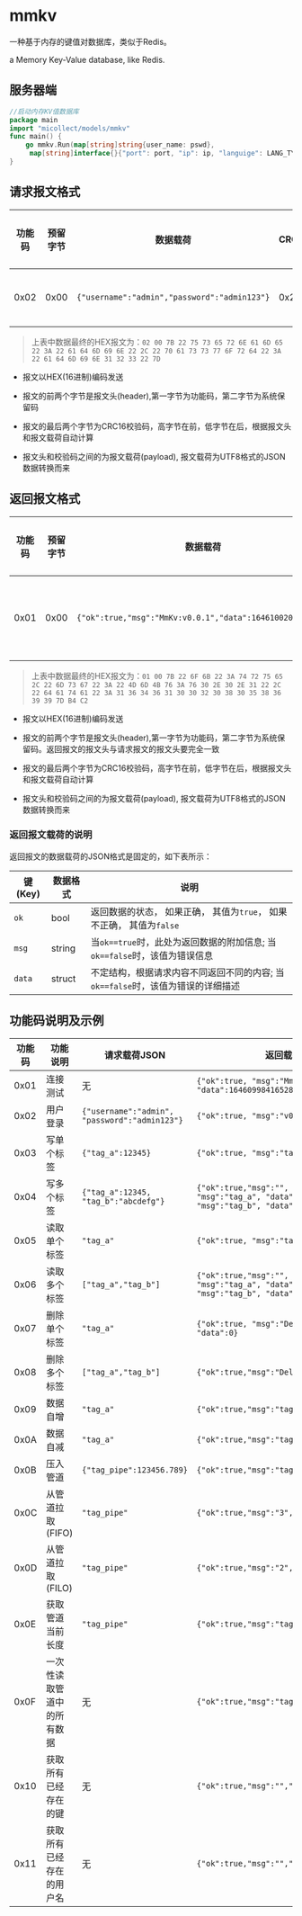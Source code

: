 # mmkv

一种基于内存的键值对数据库，类似于Redis。

a Memory Key-Value database, like Redis.

## 服务器端

```go
//启动内存KV值数据库
package main
import "micollect/models/mmkv"
func main() {
    go mmkv.Run(map[string]string{user_name: pswd},
     map[string]interface{}{"port": port, "ip": ip, "languige": LANG_TYPE})
}

```

## 请求报文格式

|功能码|预留字节|数据载荷|CRC16_H|CRC16_L|功能说明|
|------|-------|--------|----|----|----|
|0x02 |0x00|`{"username":"admin","password":"admin123"}`|0x22|0x7D|登录示例|

>上表中数据最终的HEX报文为：`02 00 7B 22 75 73 65 72 6E 61 6D 65 22 3A 22 61 64 6D 69 6E 22 2C 22 70 61 73 73 77 6F 72 64 22 3A 22 61 64 6D 69 6E 31 32 33 22 7D`

- 报文以HEX(16进制)编码发送

- 报文的前两个字节是报文头(header),第一字节为功能码，第二字节为系统保留码

- 报文的最后两个字节为CRC16校验码，高字节在前，低字节在后，根据报文头和报文载荷自动计算

- 报文头和校验码之间的为报文载荷(payload), 报文载荷为UTF8格式的JSON数据转换而来

## 返回报文格式

|功能码|预留字节|数据载荷|CRC16_H|CRC16_L|功能说明|
|------|-------|--------|----|----|----|
|0x01 |0x00|`{"ok":true,"msg":"MmKv:v0.0.1","data":1646100208058699}`|0xB4|0xC2|连接测试示例|

>上表中数据最终的HEX报文为：`01 00 7B 22 6F 6B 22 3A 74 72 75 65 2C 22 6D 73 67 22 3A 22 4D 6D 4B 76 3A 76 30 2E 30 2E 31 22 2C 22 64 61 74 61 22 3A 31 36 34 36 31 30 30 32 30 38 30 35 38 36 39 39 7D B4 C2`

- 报文以HEX(16进制)编码发送

- 报文的前两个字节是报文头(header),第一字节为功能码，第二字节为系统保留码。返回报文的报文头与请求报文的报文头要完全一致

- 报文的最后两个字节为CRC16校验码，高字节在前，低字节在后，根据报文头和报文载荷自动计算

- 报文头和校验码之间的为报文载荷(payload), 报文载荷为UTF8格式的JSON数据转换而来

### 返回报文载荷的说明

返回报文的数据载荷的JSON格式是固定的，如下表所示：

|键(Key)|数据格式|说明|
|-------|--------|----|
|`ok`   |bool    |返回数据的状态， 如果正确， 其值为`true`， 如果不正确， 其值为`false`|
|`msg`  |string  |当`ok==true`时，此处为返回数据的附加信息; 当`ok==false`时，该值为错误信息|
|`data` |struct  |不定结构，根据请求内容不同返回不同的内容; 当`ok==false`时，该值为错误的详细描述|

## 功能码说明及示例

|功能码|功能说明|请求载荷JSON|返回载荷JSON|
|------|-------|--------|------|
|0x01    |连接测试|无|`{"ok":true, "msg":"MmKv:v0.0.1", "data":1646099841652811}`|
|0x02    |用户登录|`{"username":"admin", "password":"admin123"}`| `{"ok":true, "msg":"v0.0.1", "data":"admin"}`|
|0x03    |写单个标签|`{"tag_a":12345}`|`{"ok":true, "msg":"tag_a", "data":12345}`|
|0x04    |写多个标签|`{"tag_a":12345, "tag_b":"abcdefg"}`|`{"ok":true,"msg":"", "data":[{"ok":true, "msg":"tag_a", "data":12345}, {"ok":true, "msg":"tag_b", "data":"abcdefg"}]}`|
|0x05    |读取单个标签|`"tag_a"`|`{"ok":true, "msg":"tag_a", "data":12345}`|
|0x06    |读取多个标签|`["tag_a","tag_b"]`|`{"ok":true,"msg":"", "data":[{"ok":true, "msg":"tag_a", "data":12345}, {"ok":true, "msg":"tag_b", "data":"abcdefg"}]}`|
|0x07    |删除单个标签|`"tag_a"`|`{"ok":true, "msg":"DeleteSingleKey", "data":0}`|
|0x08    |删除多个标签|`["tag_a","tag_b"]`|`{"ok":true,"msg":"DeleteMultiKey","data":0}`|
|0x09    |数据自增|`"tag_a"`|`{"ok":true,"msg":"tag_a","data":2}`|
|0x0A    |数据自减|`"tag_a"`|`{"ok":true,"msg":"tag_a","data":2}`|
|0x0B    |压入管道|`{"tag_pipe":123456.789}`|`{"ok":true,"msg":"tag_pipe","data":4}`|
|0x0C    |从管道拉取(FIFO)|`"tag_pipe"`|`{"ok":true,"msg":"3","data":123456.789}`|
|0x0D    |从管道拉取(FILO)|`"tag_pipe"`|`{"ok":true,"msg":"2","data":123456.789}`|
|0x0E    |获取管道当前长度 |`"tag_pipe"`|`{"ok":true,"msg":"tag_pipe","data":2}`|
|0x0F    |一次性读取管道中的所有数据|无|`{"ok":true,"msg":"tag_pipe","data":2}`|
|0x10    |获取所有已经存在的键|无|`{"ok":true,"msg":"","data":[...]}`|
|0x11    |获取所有已经存在的用户名|无|`{"ok":true,"msg":"","data":[...]}`|

